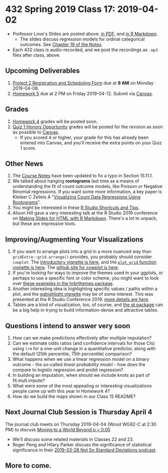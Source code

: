 # 432 Spring 2019 Class 17: 2019-04-02

- Professor Love's Slides are posted above: [in PDF](https://github.com/THOMASELOVE/2019-432/blob/master/slides/class17/432_2019_slides17.pdf), and [in R Markdown](https://github.com/THOMASELOVE/2019-432/blob/master/slides/class17/432_2019_slides17.Rmd). 
    - The slides discuss regression models for ordinal categorical outcomes. See [Chapter 19 of the Notes](https://thomaselove.github.io/2019-432-book/modeling-an-ordinal-categorical-outcome-in-ohio-smart.html).
- Each 432 class is audio-recorded, and we post the recordings as `.mp3` files after class, above.

## Upcoming Deliverables

1. [Project 2 Registration and Scheduling Form](http://bit.ly/432-2019-project2-registration) due at **9 AM** on Monday 2019-04-08.
2. [Homework 5](https://github.com/THOMASELOVE/2019-432/tree/master/homework/homework5) due at 2 PM on Friday 2019-04-12. Submit via [Canvas](https://canvas.case.edu/).

## Grades

1. [Homework 4](https://github.com/THOMASELOVE/2019-432/tree/master/homework/homework4) grades will be posted soon.
2. [Quiz 1 Honors Opportunity](https://github.com/THOMASELOVE/2019-432/blob/master/quizzes/quiz1_honors/README.md) grades will be posted for the revision as soon as possible to [Canvas](https://canvas.case.edu/).
    - If you scored 4 or higher, your grade for this has already been entered into Canvas, and you'll receive the extra points on your Quiz 1 score.

## Other News

1. The [Course Notes](https://thomaselove.github.io/2019-432-book/) have been updated to fix a typo in Section 15.11.1.
2. We talked about hanging **rootograms** last time as a means of understanding the fit of count outcome models, like Poisson or Negative Binomial regressions. If you want some more information, a key paper is Kleiber C Zeileis A "[Visualizing Count Data Regressions Using Rootograms](https://arxiv.org/pdf/1605.01311)".
3. You might be interested in these [R Studio Shortcuts and Tips](https://appsilon.com/r-studio-shortcuts-and-tips/).
4. Alison Hill gave a very interesting talk at the R Studio 2019 conference on [Making Slides for HTML with R Markdown](https://arm.rbind.io/slides/xaringan.html). There's a lot to unpack, but these are impressive tools.

## Improving/Augmenting Your Visualizations

1. If you want to arrange plots into a grid in a more nuanced way than `gridExtra::grid.arrange()` provides, you probably should consider `cowplot`. The [introductory vignette is here](https://cran.r-project.org/web/packages/cowplot/vignettes/introduction.html), and the [`plot_grid` function vignette is here](https://cran.r-project.org/web/packages/cowplot/vignettes/plot_grid.html). The [github site for cowplot is here](https://github.com/wilkelab/cowplot).
2. If you're looking for ways to improve the themes used in your ggplots, or perhaps to use a specific font or color scheme, you might want to look over [these examples in the hrbrthemes package](https://github.com/hrbrmstr/hrbrthemes).
3. Another interesting idea is highlighting specific values / paths within a plot, and the [gghighlight vignette](https://cran.r-project.org/web/packages/gghighlight/vignettes/gghighlight.html) may be of some interest. This was presented at the R Studio Conference 2019: [more details are here](https://yutani.rbind.io/post/2018-06-03-anatomy-of-gghighlight/).
4. Tables are a kind of visualization, too, of course, and [the gt package](https://github.com/rstudio/gt) can be a big help in trying to build information-dense and attractive tables.

## Questions I intend to answer very soon

1. How can we make predictions effectively after multiple imputation?
2. Can we estimate odds ratios (and confidence intervals for those CIs) using `lrm` for a one-unit change in a quantitative predictor, along with the default (25th percentile, 75th percentile) comparison?
3. What happens when we use a linear regression model on a binary outcome - the so-called *linear probability model* - how does the compare to logistic regression and probit regression?
4. In building an imputation, when should we include knots as part of fit.mult.impute?
5. What were some of the most appealing or interesting visualizations people came up with this year in Homework 4?
6. How do we build the maps shown in our Class 15 README? 

## Next Journal Club Session is Thursday April 4

The journal club meets on Thursday 2019-04-04 (Wood WG82-C at 2:30 PM) to discuss [Moving to a World Beyond p < 0.05](https://tandfonline.com/doi/pdf/10.1080/00031305.2019.1583913?needAccess=true)

- We'll discuss some related materials in Classes 22 and 23.
- Roger Peng and Hilary Parker discuss the significance of statistical significance in their [2019-03-28 Not So Standard Deviations podcast](http://nssdeviations.com/77-back-to-statistics).

## More to come.
